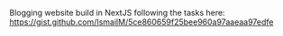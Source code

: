 Blogging website build in NextJS following the tasks here: https://gist.github.com/IsmailM/5ce860659f25bee960a97aaeaa97edfe